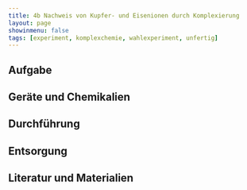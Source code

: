 ```yaml
---
title: 4b Nachweis von Kupfer- und Eisenionen durch Komplexierung
layout: page
showinmenu: false
tags: [experiment, komplexchemie, wahlexperiment, unfertig]
---
```


## Aufgabe

## Geräte und Chemikalien

## Durchführung

## Entsorgung

## Literatur und Materialien
